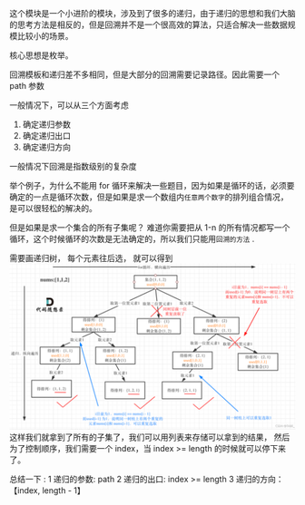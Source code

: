 这个模块是一个小进阶的模块，涉及到了很多的递归，由于递归的思想和我们大脑的思考方法是相反的，但是回溯并不是一个很高效的算法，只适合解决一些数据规模比较小的场景。

核心思想是枚举。

回溯模板和递归差不多相同，但是大部分的回溯需要记录路径。因此需要一个 path 参数

一般情况下，可以从三个方面考虑

1. 确定递归参数
2. 确定递归出口
3. 确定递归方向

一般情况下回溯是指数级别的复杂度 

举个例子，为什么不能用 for 循环来解决一些题目，因为如果是循环的话，必须要确定的一点是循环次数，但是如果是求一个数组内`任意两个数字`的排列组合情况，是可以很轻松的解决的。

但是如果是求一个集合的所有子集呢？ 难道你需要把从 1-n 的所有情况都写一个循环，这个时候循环的次数是无法确定的，所以我们只能用`回溯的方法` .

需要画递归树， 每个元素往后选， 就可以得到
![alt text](image.png)
这样我们就拿到了所有的子集了，我们可以用列表来存储可以拿到的结果，
然后为了控制顺序，我们需要一个 index，当 index >= length 的时候就可以停下来了。

总结一下 :
1 递归的参数: path
2 递归的出口: index >= length 
3 递归的方向： 【index, length - 1】
